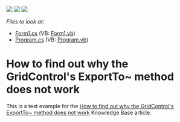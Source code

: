 <!-- default badges list -->
![](https://img.shields.io/endpoint?url=https://codecentral.devexpress.com/api/v1/VersionRange/128628838/10.1.4%2B)
[![](https://img.shields.io/badge/Open_in_DevExpress_Support_Center-FF7200?style=flat-square&logo=DevExpress&logoColor=white)](https://supportcenter.devexpress.com/ticket/details/E2756)
[![](https://img.shields.io/badge/📖_How_to_use_DevExpress_Examples-e9f6fc?style=flat-square)](https://docs.devexpress.com/GeneralInformation/403183)
<!-- default badges end -->
<!-- default file list -->
*Files to look at*:

* [Form1.cs](./CS/Form1.cs) (VB: [Form1.vb](./VB/Form1.vb))
* [Program.cs](./CS/Program.cs) (VB: [Program.vb](./VB/Program.vb))
<!-- default file list end -->
# How to find out why the GridControl's ExportTo~ method does not work


<p>This is a test example for the <a href="https://www.devexpress.com/Support/Center/p/K18448">How to find out why the GridControl's ExportTo~ method does not work</a> Knowledge Base article.</p>

<br/>


